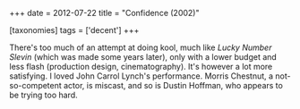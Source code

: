 +++
date = 2012-07-22
title = "Confidence (2002)"

[taxonomies]
tags = ['decent']
+++

There\'s too much of an attempt at doing kool, much like *Lucky Number
Slevin* (which was made some years later), only with a lower budget and
less flash (production design, cinematography). It\'s however a lot more
satisfying. I loved John Carrol Lynch\'s performance. Morris Chestnut, a
not-so-competent actor, is miscast, and so is Dustin Hoffman, who
appears to be trying too hard.
